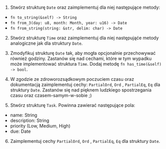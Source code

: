 1. Stwórz strukturę `Date` oraz zaimplementuj dla niej następujące metody:
- `fn to_string(&self) -> String` 
- `fn from_3(day: u8, month: Month, year: u16) -> Date` 
- `fn from_string(string: &str, delim: char) -> Date`

2. Stwórz strukturę `Time` oraz zaimplementuj dla niej następująće metody
   analogiczne jak dla struktury `Date`.

3. Zmodyfikuj strukturę `Date` tak, aby mogła opcjonalnie przechowywać również
   godziny. Zastanów się nad cechami, które w tym wypadku może implementować
   struktura `Time`. Dodaj metodę `fn has_time(&self) -> bool`.

4. W zgodzie ze zdroworozsądkowym poczuciem czasu oraz dokumentacją
   zaimplementuj cechy: `PartialOrd`, `Ord` , `PartialEq`, `Eq` dla struktury
   `Date`. Zastanów się nad pięknem ludzkiego spostrzegania czasu oraz
   czasem-samym-w-sobie ;)

5. Stwórz strukturę `Task`. Powinna zawierać następujące pola:
- name: String
- description: String
- priority (Low, Medium, High)
- due: Date

6. Zaimplementuj cechy `PartialOrd`, `Ord` , `PartialEq`, `Eq` dla struktury
   `Date`.
